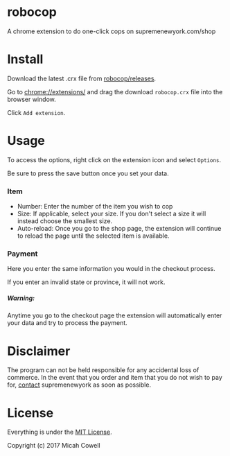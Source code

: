 # robocop

A chrome extension to do one-click cops on supremenewyork.com/shop


# Install

Download the latest .crx file from [robocop/releases](https://github.com/getmicah/robocop/releases).

Go to [chrome://extensions/](chrome://extensions/) and drag the download `robocop.crx` file into the browser window.

Click `Add extension`.


# Usage

To access the options, right click on the extension icon and select `Options`.

Be sure to press the save button once you set your data.

### Item

* Number: Enter the number of the item you wish to cop
* Size: If applicable, select your size. If you don't select a size it will instead choose the smallest size.
* Auto-reload: Once you go to the shop page, the extension will continue to reload the page until the selected item is available.

### Payment

Here you enter the same information you would in the checkout process. 

If you enter an invalid state or province, it will not work.

##### *Warning*:
Anytime you go to the checkout page the extension will automatically enter your data and try to process the payment.



# Disclaimer
The program can not be held responsible for any accidental loss of commerce. In the event that you order and item that you do not wish to pay for, [contact](http://www.supremenewyork.com/contact) supremenewyork as soon as possible.


# License
Everything is under the [MIT License](https://opensource.org/licenses/MIT).

Copyright (c) 2017 Micah Cowell